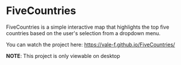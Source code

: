 # FiveCountries
FiveCountries is a simple interactive map that highlights the top five countries based on the user's selection from a dropdown menu.

You can watch the project here: https://vale-f.github.io/FiveCountries/

**NOTE**: This project is only viewable on desktop
